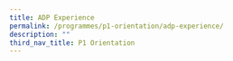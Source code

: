 ```yaml
---
title: ADP Experience
permalink: /programmes/p1-orientation/adp-experience/
description: ""
third_nav_title: P1 Orientation
---
```

